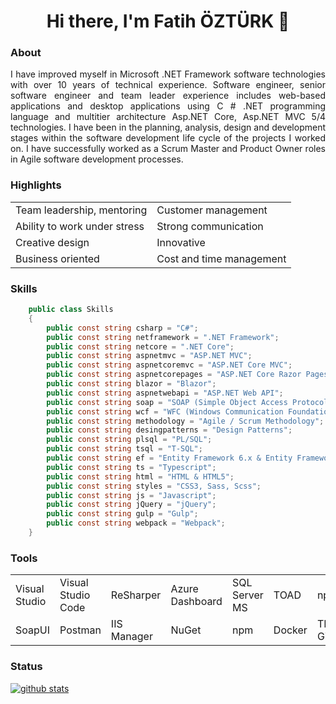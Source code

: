 <h1 align="center">Hi there, I'm Fatih ÖZTÜRK 👋</h1>

<div align="justify">
  <h3>About</h3>
  <p>I have improved myself in Microsoft .NET Framework software technologies with over 10 years of technical experience. Software engineer, senior software engineer and team leader experience includes web-based applications and desktop applications using C # .NET programming language and multitier architecture Asp.NET Core, Asp.NET MVC 5/4 technologies. I have been in the planning, analysis, design and development stages within the software development life cycle of the projects I worked on. I have successfully worked as a Scrum Master and Product Owner roles in Agile software development processes.</p>
  <h3>Highlights</h3>
  <table>
    <tr>
      <td>Team leadership, mentoring</td>
      <td>Customer management</td>
    </tr>
    <tr>
      <td>Ability to work under stress</td>
      <td>Strong communication</td>
    </tr>
    <tr>
      <td>Creative design</td>
      <td>Innovative</td>
    </tr>
    <tr>
      <td>Business oriented</td>
      <td>Cost and time management</td>
    </tr>
  </table>
</div>

### Skills
```csharp
    public class Skills
    {
        public const string csharp = "C#";
        public const string netframework = ".NET Framework";
        public const string netcore = ".NET Core";
        public const string aspnetmvc = "ASP.NET MVC";
        public const string aspnetcoremvc = "ASP.NET Core MVC";
        public const string aspnetcorepages = "ASP.NET Core Razor Pages";
        public const string blazor = "Blazor";
        public const string aspnetwebapi = "ASP.NET Web API";
        public const string soap = "SOAP (Simple Object Access Protocol)";
        public const string wcf = "WFC (Windows Communication Foundation)";
        public const string methodology = "Agile / Scrum Methodology";
        public const string desingpatterns = "Design Patterns";
        public const string plsql = "PL/SQL";
        public const string tsql = "T-SQL";
        public const string ef = "Entity Framework 6.x & Entity Framework Core";
        public const string ts = "Typescript";
        public const string html = "HTML & HTML5";
        public const string styles = "CSS3, Sass, Scss";
        public const string js = "Javascript";
        public const string jQuery = "jQuery";
        public const string gulp = "Gulp";
        public const string webpack = "Webpack";
    }
```
### Tools
<table>
    <tr>
      <td>Visual Studio</td>
      <td>Visual Studio Code</td>
      <td>ReSharper</td>
			<td>Azure Dashboard</td>
      <td>SQL Server MS</td>
			<td>TOAD</td>
			 <td>npm</td>
			<td>SourceTree</td>
    </tr>
    <tr>
      <td>SoapUI</td>
      <td>Postman</td>
			<td>IIS Manager</td>
			<td>NuGet</td>
      <td>npm</td>
			<td>Docker</td>
			<td>TFS, Github</td>
			<td></td>
    </tr>
  </table>
  
### Status
  [![github stats](https://github-readme-stats.vercel.app/api?username=ozturkfatih&show_icons=true&include_all_commits=true&count_private=true&theme=vue-dark&cache_seconds=3600)](https://github.com/ozturkfatih)
